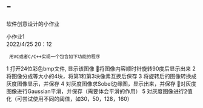# -
软件创意设计的小作业

小作业1  
2022/4/25   20：12

     用VC或者C/C++实现一个包含如下功能的程序
1 打开24位彩色bmp文件, 显示该图像 将图像内容顺时针旋转90度后显示出来
2 将图像分成等大小的4块，将第1和第3块像素互换后保存
3 将旋转后的图像转换成灰度图像显示，并保存
4 对灰度图像求Sobel边缘图，显示出来，并保存 对灰度图像进行Gaussian平滑，并保存（需要体会平滑的作用）
5 对灰度图像进行2值化（可尝试使用不同的阈值，如30，50，128，160）
